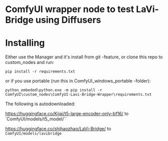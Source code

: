 # ComfyUI wrapper node to test LaVi-Bridge using Diffusers

# Installing
Either use the Manager and it's install from git -feature, or clone this repo to custom_nodes and run:

`pip install -r requirements.txt`

or if you use portable (run this in ComfyUI_windows_portable -folder):

`python_embeded\python.exe -m pip install -r ComfyUI\custom_nodes\ComfyUI-Lavi-Bridge-Wrapper\requirements.txt`

The following is autodownloaded:

https://huggingface.co/Kijai/t5-large-encoder-only-bf16/ to `ComfyUI/models/t5_model/``

https://huggingface.co/shihaozhao/LaVi-Bridge/ to `ComfyUI/models/lavibridge`